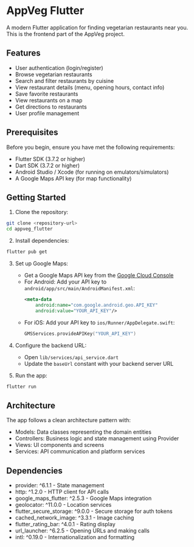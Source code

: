 # AppVeg Flutter

A modern Flutter application for finding vegetarian restaurants near you. This is the frontend part of the AppVeg project.

## Features

- User authentication (login/register)
- Browse vegetarian restaurants
- Search and filter restaurants by cuisine
- View restaurant details (menu, opening hours, contact info)
- Save favorite restaurants
- View restaurants on a map
- Get directions to restaurants
- User profile management

## Prerequisites

Before you begin, ensure you have met the following requirements:

- Flutter SDK (3.7.2 or higher)
- Dart SDK (3.7.2 or higher)
- Android Studio / Xcode (for running on emulators/simulators)
- A Google Maps API key (for map functionality)

## Getting Started

1. Clone the repository:
```bash
git clone <repository-url>
cd appveg_flutter
```

2. Install dependencies:
```bash
flutter pub get
```

3. Set up Google Maps:
   - Get a Google Maps API key from the [Google Cloud Console](https://console.cloud.google.com/)
   - For Android: Add your API key to `android/app/src/main/AndroidManifest.xml`:
     ```xml
     <meta-data
         android:name="com.google.android.geo.API_KEY"
         android:value="YOUR_API_KEY"/>
     ```
   - For iOS: Add your API key to `ios/Runner/AppDelegate.swift`:
     ```swift
     GMSServices.provideAPIKey("YOUR_API_KEY")
     ```

4. Configure the backend URL:
   - Open `lib/services/api_service.dart`
   - Update the `baseUrl` constant with your backend server URL

5. Run the app:
```bash
flutter run
```

## Architecture

The app follows a clean architecture pattern with:

- Models: Data classes representing the domain entities
- Controllers: Business logic and state management using Provider
- Views: UI components and screens
- Services: API communication and platform services

## Dependencies

- provider: ^6.1.1 - State management
- http: ^1.2.0 - HTTP client for API calls
- google_maps_flutter: ^2.5.3 - Google Maps integration
- geolocator: ^11.0.0 - Location services
- flutter_secure_storage: ^9.0.0 - Secure storage for auth tokens
- cached_network_image: ^3.3.1 - Image caching
- flutter_rating_bar: ^4.0.1 - Rating display
- url_launcher: ^6.2.5 - Opening URLs and making calls
- intl: ^0.19.0 - Internationalization and formatting


